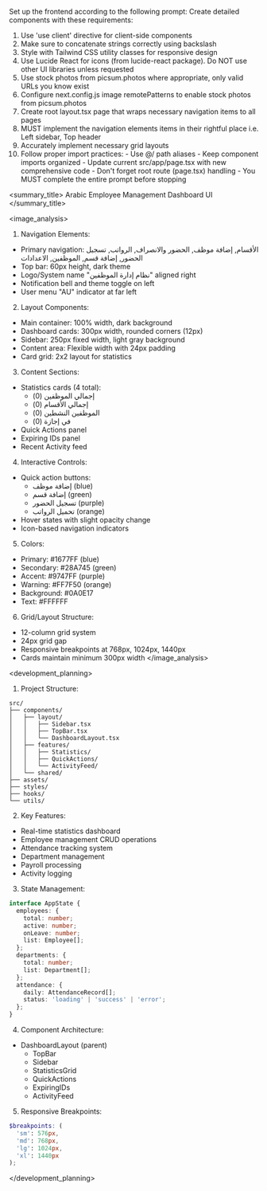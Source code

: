 Set up the frontend according to the following prompt:
  <frontend-prompt>
  Create detailed components with these requirements:
  1. Use 'use client' directive for client-side components
  2. Make sure to concatenate strings correctly using backslash
  3. Style with Tailwind CSS utility classes for responsive design
  4. Use Lucide React for icons (from lucide-react package). Do NOT use other UI libraries unless requested
  5. Use stock photos from picsum.photos where appropriate, only valid URLs you know exist
  6. Configure next.config.js image remotePatterns to enable stock photos from picsum.photos
  7. Create root layout.tsx page that wraps necessary navigation items to all pages
  8. MUST implement the navigation elements items in their rightful place i.e. Left sidebar, Top header
  9. Accurately implement necessary grid layouts
  10. Follow proper import practices:
     - Use @/ path aliases
     - Keep component imports organized
     - Update current src/app/page.tsx with new comprehensive code
     - Don't forget root route (page.tsx) handling
     - You MUST complete the entire prompt before stopping
  </frontend-prompt>

  <summary_title>
Arabic Employee Management Dashboard UI
</summary_title>

<image_analysis>
1. Navigation Elements:
- Primary navigation: الأقسام, إضافة موظف, الحضور والانصراف, الرواتب, تسجيل الحضور, إضافة قسم, الموظفين, الاعدادات
- Top bar: 60px height, dark theme
- Logo/System name "نظام إدارة الموظفين" aligned right
- Notification bell and theme toggle on left
- User menu "AU" indicator at far left

2. Layout Components:
- Main container: 100% width, dark background
- Dashboard cards: 300px width, rounded corners (12px)
- Sidebar: 250px fixed width, light gray background
- Content area: Flexible width with 24px padding
- Card grid: 2x2 layout for statistics

3. Content Sections:
- Statistics cards (4 total):
  - إجمالي الموظفين (0)
  - إجمالي الأقسام (0)
  - الموظفين النشطين (0)
  - في إجازة (0)
- Quick Actions panel
- Expiring IDs panel
- Recent Activity feed

4. Interactive Controls:
- Quick action buttons:
  - إضافة موظف (blue)
  - إضافة قسم (green)
  - تسجيل الحضور (purple)
  - تحميل الرواتب (orange)
- Hover states with slight opacity change
- Icon-based navigation indicators

5. Colors:
- Primary: #1677FF (blue)
- Secondary: #28A745 (green)
- Accent: #9747FF (purple)
- Warning: #FF7F50 (orange)
- Background: #0A0E17
- Text: #FFFFFF

6. Grid/Layout Structure:
- 12-column grid system
- 24px grid gap
- Responsive breakpoints at 768px, 1024px, 1440px
- Cards maintain minimum 300px width
</image_analysis>

<development_planning>
1. Project Structure:
```
src/
├── components/
│   ├── layout/
│   │   ├── Sidebar.tsx
│   │   ├── TopBar.tsx
│   │   └── DashboardLayout.tsx
│   ├── features/
│   │   ├── Statistics/
│   │   ├── QuickActions/
│   │   └── ActivityFeed/
│   └── shared/
├── assets/
├── styles/
├── hooks/
└── utils/
```

2. Key Features:
- Real-time statistics dashboard
- Employee management CRUD operations
- Attendance tracking system
- Department management
- Payroll processing
- Activity logging

3. State Management:
```typescript
interface AppState {
  employees: {
    total: number;
    active: number;
    onLeave: number;
    list: Employee[];
  };
  departments: {
    total: number;
    list: Department[];
  };
  attendance: {
    daily: AttendanceRecord[];
    status: 'loading' | 'success' | 'error';
  };
}
```

4. Component Architecture:
- DashboardLayout (parent)
  - TopBar
  - Sidebar
  - StatisticsGrid
  - QuickActions
  - ExpiringIDs
  - ActivityFeed

5. Responsive Breakpoints:
```scss
$breakpoints: (
  'sm': 576px,
  'md': 768px,
  'lg': 1024px,
  'xl': 1440px
);
```
</development_planning>
